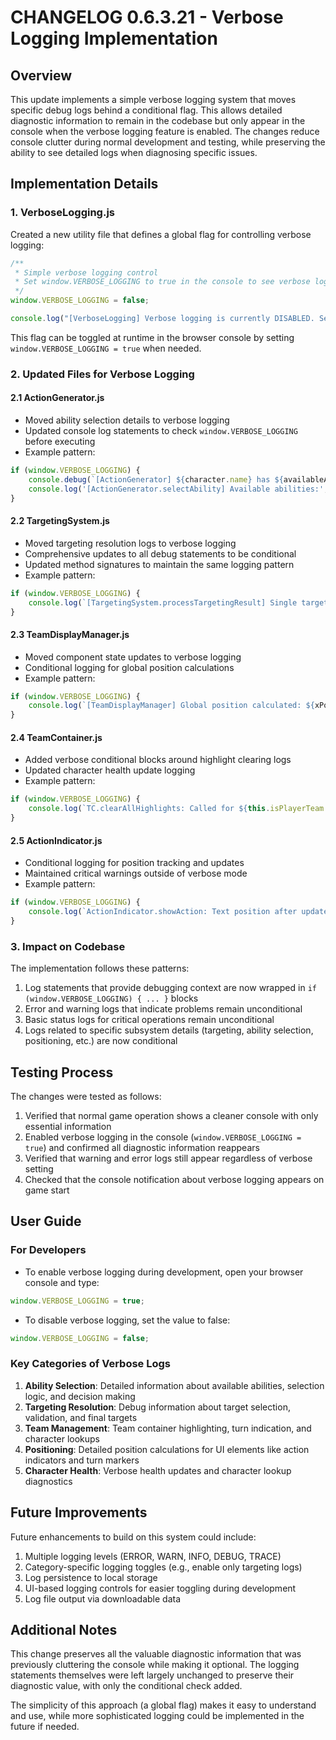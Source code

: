 # CHANGELOG 0.6.3.21 - Verbose Logging Implementation

## Overview
This update implements a simple verbose logging system that moves specific debug logs behind a conditional flag. This allows detailed diagnostic information to remain in the codebase but only appear in the console when the verbose logging feature is enabled. The changes reduce console clutter during normal development and testing, while preserving the ability to see detailed logs when diagnosing specific issues.

## Implementation Details

### 1. VerboseLogging.js
Created a new utility file that defines a global flag for controlling verbose logging:

```javascript
/**
 * Simple verbose logging control
 * Set window.VERBOSE_LOGGING to true in the console to see verbose logs
 */
window.VERBOSE_LOGGING = false;

console.log("[VerboseLogging] Verbose logging is currently DISABLED. Set window.VERBOSE_LOGGING = true to enable.");
```

This flag can be toggled at runtime in the browser console by setting `window.VERBOSE_LOGGING = true` when needed.

### 2. Updated Files for Verbose Logging

#### 2.1 ActionGenerator.js
- Moved ability selection details to verbose logging
- Updated console log statements to check `window.VERBOSE_LOGGING` before executing
- Example pattern:
```javascript
if (window.VERBOSE_LOGGING) {
    console.debug(`[ActionGenerator] ${character.name} has ${availableAbilities.length} available active abilities`);
    console.log('[ActionGenerator.selectAbility] Available abilities:', availableAbilities.map(a => a.name));
}
```

#### 2.2 TargetingSystem.js
- Moved targeting resolution logs to verbose logging
- Comprehensive updates to all debug statements to be conditional
- Updated method signatures to maintain the same logging pattern
- Example pattern:
```javascript
if (window.VERBOSE_LOGGING) {
    console.log(`[TargetingSystem.processTargetingResult] Single target check: ${target.name} (HP: ${target.currentHp}, isDead: ${target.isDead}, Team: ${target.team}) - Valid: ${isValidSingleTarget}`);
}
```

#### 2.3 TeamDisplayManager.js
- Moved component state updates to verbose logging
- Conditional logging for global position calculations
- Example pattern:
```javascript
if (window.VERBOSE_LOGGING) {
    console.log(`[TeamDisplayManager] Global position calculated: ${xPos}, ${yPos}`);
}
```

#### 2.4 TeamContainer.js
- Added verbose conditional blocks around highlight clearing logs
- Updated character health update logging
- Example pattern:
```javascript
if (window.VERBOSE_LOGGING) {
    console.log(`TC.clearAllHighlights: Called for ${this.isPlayerTeam ? 'player' : 'enemy'} team, clearing highlights for ${this.characterSprites.length} sprites.`);
}
```

#### 2.5 ActionIndicator.js
- Conditional logging for position tracking and updates
- Maintained critical warnings outside of verbose mode
- Example pattern:
```javascript
if (window.VERBOSE_LOGGING) {
    console.log(`ActionIndicator.showAction: Text position after update: (${this.text.x}, ${this.text.y}) for character: ${this.parent?.character?.name || 'unknown'}`);
}
```

### 3. Impact on Codebase

The implementation follows these patterns:
1. Log statements that provide debugging context are now wrapped in `if (window.VERBOSE_LOGGING) { ... }` blocks
2. Error and warning logs that indicate problems remain unconditional
3. Basic status logs for critical operations remain unconditional
4. Logs related to specific subsystem details (targeting, ability selection, positioning, etc.) are now conditional

## Testing Process

The changes were tested as follows:
1. Verified that normal game operation shows a cleaner console with only essential information
2. Enabled verbose logging in the console (`window.VERBOSE_LOGGING = true`) and confirmed all diagnostic information reappears
3. Verified that warning and error logs still appear regardless of verbose setting
4. Checked that the console notification about verbose logging appears on game start

## User Guide

### For Developers
- To enable verbose logging during development, open your browser console and type:
```javascript
window.VERBOSE_LOGGING = true;
```
- To disable verbose logging, set the value to false:
```javascript
window.VERBOSE_LOGGING = false;
```

### Key Categories of Verbose Logs
1. **Ability Selection**: Detailed information about available abilities, selection logic, and decision making
2. **Targeting Resolution**: Debug information about target selection, validation, and final targets
3. **Team Management**: Team container highlighting, turn indication, and character lookups
4. **Positioning**: Detailed position calculations for UI elements like action indicators and turn markers
5. **Character Health**: Verbose health updates and character lookup diagnostics

## Future Improvements

Future enhancements to build on this system could include:
1. Multiple logging levels (ERROR, WARN, INFO, DEBUG, TRACE)
2. Category-specific logging toggles (e.g., enable only targeting logs)
3. Log persistence to local storage
4. UI-based logging controls for easier toggling during development
5. Log file output via downloadable data

## Additional Notes

This change preserves all the valuable diagnostic information that was previously cluttering the console while making it optional. The logging statements themselves were left largely unchanged to preserve their diagnostic value, with only the conditional check added.

The simplicity of this approach (a global flag) makes it easy to understand and use, while more sophisticated logging could be implemented in the future if needed.